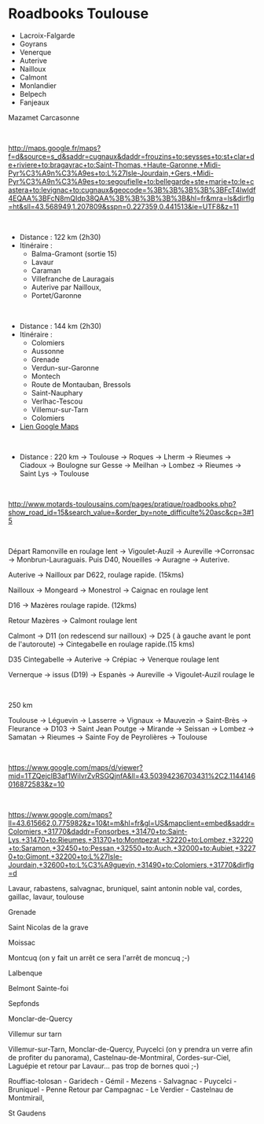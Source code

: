 # Roadbooks Toulouse

- Lacroix-Falgarde
- Goyrans
- Venerque
- Auterive
- Nailloux
- Calmont
- Monlandier
- Belpech
- Fanjeaux


Mazamet
Carcasonne




<br>


http://maps.google.fr/maps?f=d&source=s_d&saddr=cugnaux&daddr=frouzins+to:seysses+to:st+clar+de+riviere+to:bragayrac+to:Saint-Thomas,+Haute-Garonne,+Midi-Pyr%C3%A9n%C3%A9es+to:L%27Isle-Jourdain,+Gers,+Midi-Pyr%C3%A9n%C3%A9es+to:segoufielle+to:bellegarde+ste+marie+to:le+castera+to:levignac+to:cugnaux&geocode=%3B%3B%3B%3B%3BFcT4lwIdf4EQAA%3BFcN8mQIdp38QAA%3B%3B%3B%3B%3B&hl=fr&mra=ls&dirflg=ht&sll=43.568949,1.207809&sspn=0.227359,0.441513&ie=UTF8&z=11

<br>

- Distance : 122 km (2h30)
- Itinéraire :
    - Balma-Gramont (sortie 15)
    - Lavaur
    - Caraman
    - Villefranche de Lauragais
    - Auterive par Nailloux,
    - Portet/Garonne

<br>

- Distance : 144 km (2h30)
- Itinéraire :
    - Colomiers
    - Aussonne
    - Grenade
    - Verdun-sur-Garonne
    - Montech
    - Route de Montauban, Bressols
    - Saint-Nauphary
    - Verlhac-Tescou
    - Villemur-sur-Tarn
    - Colomiers
- [Lien Google Maps](https://www.google.com/maps/dir/31770+Colomiers,+France/Aussonne,+31840,+France/Grenade,+France/Verdun-sur-Garonne,+82600,+France/Montech,+82700,+France/Route+de+Montauban,+Bressols,+France/Saint-Nauphary,+82370,+France/Verlhac-Tescou,+82230,+France/Villemur-sur-Tarn,+31340,+France/31770+Colomiers,+France/@43.7131134,1.338568,11.25z/data=!4m62!4m61!1m5!1m1!1s0x12aeb1ca65fbf08d:0x1c06f69f78d972c0!2m2!1d1.3228229!2d43.6155066!1m5!1m1!1s0x12aeaee8c7d5e15d:0x24766da1a85242c2!2m2!1d1.318086!2d43.683214!1m5!1m1!1s0x12aea9f0a7562e05:0xd245bc2fad147362!2m2!1d1.295412!2d43.769894!1m5!1m1!1s0x12ac009f4c3ec48f:0x406f69c2f3bd100!2m2!1d1.235576!2d43.854134!1m5!1m1!1s0x12ac0844236c40d7:0x406f69c2f3bd510!2m2!1d1.228583!2d43.957295!1m5!1m1!1s0x12ac0fb2f16a576f:0xf1d73a80c2587ca7!2m2!1d1.3385544!2d43.971894!1m5!1m1!1s0x12ac10db692224f1:0x1e9029e8ed49194a!2m2!1d1.42888!2d43.964555!1m5!1m1!1s0x12ac22ab618e6ea3:0x406f69c2f3bd0e0!2m2!1d1.538551!2d43.929507!1m5!1m1!1s0x12ac18b73da571ab:0x8cac59a8053fa09c!2m2!1d1.503658!2d43.864991!1m5!1m1!1s0x12aeb1ca65fbf08d:0x1c06f69f78d972c0!2m2!1d1.3228229!2d43.6155066!3e0?hl=fr)

<br>

- Distance : 220 km
-> Toulouse
-> Roques
-> Lherm
-> Rieumes
-> Ciadoux
-> Boulogne sur Gesse
-> Meilhan
-> Lombez
-> Rieumes
-> Saint Lys
-> Toulouse

<br>

http://www.motards-toulousains.com/pages/pratique/roadbooks.php?show_road_id=15&search_value=&order_by=note_difficulte%20asc&cp=3#15

<br>

Départ Ramonville en roulage lent -> Vigoulet-Auzil -> Aureville ->Corronsac -> Monbrun-Lauraguais. Puis D40, Noueilles -> Auragne -> Auterive.

Auterive -> Nailloux par D622, roulage rapide. (15kms)

Nailloux -> Mongeard -> Monestrol -> Caignac en roulage lent

D16 -> Mazères roulage rapide. (12kms)

Retour Mazères -> Calmont roulage lent

Calmont -> D11 (on redescend sur nailloux) -> D25 ( à gauche avant le pont de l'autoroute) -> Cintegabelle en roulage rapide.(15 kms)

D35 Cintegabelle -> Auterive -> Crépiac -> Venerque roulage lent

Vernerque -> issus (D19) -> Espanès -> Aureville -> Vigoulet-Auzil roulage le

<br>


250 km

Toulouse -> Léguevin -> Lasserre -> Vignaux -> Mauvezin -> Saint-Brès -> Fleurance -> D103 -> Saint Jean Poutge -> Mirande -> Seissan -> Lombez -> Samatan -> Rieumes -> Sainte Foy de Peyrolières -> Toulouse

<br>

https://www.google.com/maps/d/viewer?mid=1TZQejclB3af1WiIvrZvRSGQjnfA&ll=43.50394236703431%2C2.1144146016872583&z=10

<br>


https://www.google.com/maps?ll=43.615662,0.775982&z=10&t=m&hl=fr&gl=US&mapclient=embed&saddr=Colomiers,+31770&daddr=Fonsorbes,+31470+to:Saint-Lys,+31470+to:Rieumes,+31370+to:Montpezat,+32220+to:Lombez,+32220+to:Saramon,+32450+to:Pessan,+32550+to:Auch,+32000+to:Aubiet,+32270+to:Gimont,+32200+to:L%27Isle-Jourdain,+32600+to:L%C3%A9guevin,+31490+to:Colomiers,+31770&dirflg=d


Lavaur, rabastens, salvagnac, bruniquel, saint antonin noble val, cordes, gaillac, lavaur, toulouse

Grenade

Saint Nicolas de la grave

Moissac

Montcuq (on y fait un arrêt ce sera l'arrêt de moncuq ;-)

Lalbenque

Belmont Sainte-foi

Sepfonds

Monclar-de-Quercy

Villemur sur tarn















Villemur-sur-Tarn, Monclar-de-Quercy, Puycelci (on y prendra un verre afin de profiter du panorama), Castelnau-de-Montmiral, Cordes-sur-Ciel, Laguépie et retour par Lavaur... pas trop de bornes quoi ;-) 












Rouffiac-tolosan - Garidech - Gémil - Mezens - Salvagnac - Puycelci - Bruniquel - Penne
Retour par Campagnac - Le Verdier - Castelnau de Montmirail,




St Gaudens